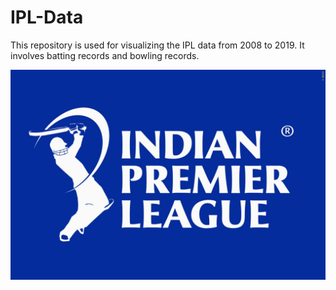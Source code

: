# IPL-Data
This repository is used for visualizing the IPL data from 2008 to 2019.
It involves batting records and bowling records.

![](logo.jpg)
